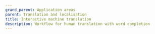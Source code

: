 ```yaml
---
grand_parent: Application areas
parent: Translation and localisation
title: Interactive machine translation
description: Workflow for human translation with word completion
---
```


